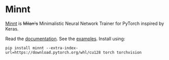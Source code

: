 # Minnt

[Minnt](https://minnt.org/) is <s>Milan's</s> Minimalistic Neural Network Trainer for PyTorch inspired by Keras.

Read the [documentation](https://minnt.org/). See the [examples](https://minnt.org/examples/). Install using:
```
pip install minnt --extra-index-url=https://download.pytorch.org/whl/cu128 torch torchvision
```
